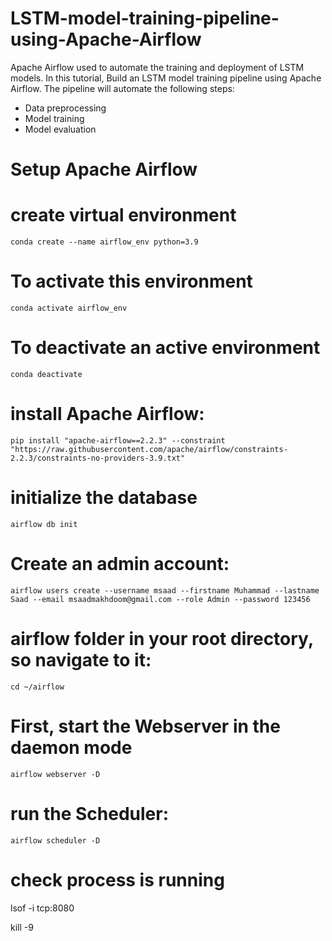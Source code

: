 # LSTM-model-training-pipeline-using-Apache-Airflow
Apache Airflow  used to automate the training and deployment of LSTM models. In this tutorial, Build an LSTM model training pipeline using Apache Airflow. The pipeline will automate the following steps: 
* Data preprocessing  
* Model training 
* Model evaluation
# Setup Apache Airflow
# create virtual environment
```
conda create --name airflow_env python=3.9
```
# To activate this environment
```
conda activate airflow_env
```
# To deactivate an active environment
```
conda deactivate
```
 # install Apache Airflow:
 ```
pip install "apache-airflow==2.2.3" --constraint "https://raw.githubusercontent.com/apache/airflow/constraints-2.2.3/constraints-no-providers-3.9.txt"
```

# initialize the database
```
airflow db init
```

# Create an admin account:

```
airflow users create --username msaad --firstname Muhammad --lastname Saad --email msaadmakhdoom@gmail.com --role Admin --password 123456
```
# airflow folder in your root directory, so navigate to it:
```
cd ~/airflow
```

# First, start the Webserver in the daemon mode
```
airflow webserver -D
```
# run the Scheduler:
```
airflow scheduler -D
```

# check process is running
lsof -i tcp:8080

kill -9 <pid>
